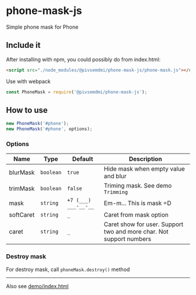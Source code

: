 # phone-mask-js

Simple phone mask for Phone

## Include it

After installing with npm, you could possibly do from index.html:

```html
<script src="./node_modules/@pivsemdmi/phone-mask-js/phone-mask.js"></script>
```

Use with webpack

```js
const PhoneMask = require('@pivsemdmi/phone-mask-js');
```

## How to use

```js
new PhoneMask('#phone');
new PhoneMask('#phone', options);
```

### Options

| Name      | Type      | Default              | Description                                                         |
|-----------|-----------|----------------------|---------------------------------------------------------------------|
| blurMask  | `boolean` | `true`               | Hide mask when empty value and blur                                 |
| trimMask  | `boolean` | `false`              | Triming mask. See demo `Trimming`                                   |
| mask      | `string`  | `+7 (___) ___-__-__` | Em-m... This is mask =D                                             |
| softCaret | `string`  | `_`                  | Caret from mask option                                              |
| caret     | `string`  | `_`                  | Caret show for user. Support two and more char. Not support numbers |

### Destroy mask

For destroy mask, call `phoneMask.destroy()` method

---

Also see [demo/index.html](https://htmlpreview.github.io/?https://raw.githubusercontent.com/pivsemdmi/phone-mask-js/master/demo/index.html)
